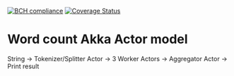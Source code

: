 [![BCH compliance](https://bettercodehub.com/edge/badge/jeroenvanpoppel/learnakka?branch=master)](https://bettercodehub.com/)
[![Coverage Status](https://coveralls.io/repos/github/mcadariu/learnakka/badge.svg?branch=master)](https://coveralls.io/github/mcadariu/learnakka?branch=master)
# Word count Akka Actor model
String -> Tokenizer/Splitter Actor -> 3 Worker Actors -> Aggregator Actor -> Print result
